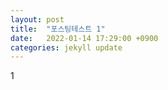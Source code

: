 ```yaml
---
layout: post
title:  "포스팅테스트 1"
date:   2022-01-14 17:29:00 +0900
categories: jekyll update
---
```

1